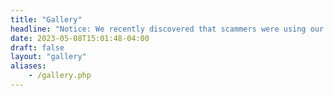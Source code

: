 ```yaml
---
title: "Gallery"
headline: "Notice: We recently discovered that scammers were using our company's name and logo. Please always use this phone number: 416-839-2782."
date: 2023-05-08T15:01:48-04:00
draft: false
layout: "gallery"
aliases:
    - /gallery.php
---
```


